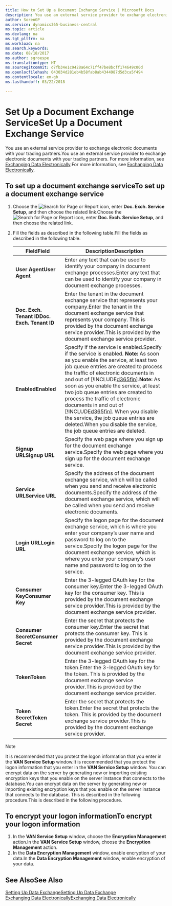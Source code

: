 ```yaml
---
title: How to Set Up a Document Exchange Service | Microsoft Docs
description: You use an external service provider to exchange electronic documents with your trading partners.
author: SorenGP
ms.service: dynamics365-business-central
ms.topic: article
ms.devlang: na
ms.tgt_pltfrm: na
ms.workload: na
ms.search.keywords: 
ms.date: 08/18/2017
ms.author: sgroespe
ms.translationtype: HT
ms.sourcegitcommit: d7fb34e1c9428a64c71ff47be8bcff174649c00d
ms.openlocfilehash: 043034d281eb4b58fab8ab4344987d5d3ca5f494
ms.contentlocale: en-gb
ms.lasthandoff: 03/22/2018

---
```

# <a name="set-up-a-document-exchange-service"></a><span data-ttu-id="87e32-103">Set Up a Document Exchange Service</span><span class="sxs-lookup"><span data-stu-id="87e32-103">Set Up a Document Exchange Service</span></span>
<span data-ttu-id="87e32-104">You use an external service provider to exchange electronic documents with your trading partners.</span><span class="sxs-lookup"><span data-stu-id="87e32-104">You use an external service provider to exchange electronic documents with your trading partners.</span></span> <span data-ttu-id="87e32-105">For more information, see [Exchanging Data Electronically](across-data-exchange.md).</span><span class="sxs-lookup"><span data-stu-id="87e32-105">For more information, see [Exchanging Data Electronically](across-data-exchange.md).</span></span>  

## <a name="to-set-up-a-document-exchange-service"></a><span data-ttu-id="87e32-106">To set up a document exchange service</span><span class="sxs-lookup"><span data-stu-id="87e32-106">To set up a document exchange service</span></span>  
1. <span data-ttu-id="87e32-107">Choose the ![Search for Page or Report](media/ui-search/search_small.png "Search for Page or Report icon") icon, enter **Doc. Exch. Service Setup**, and then choose the related link.</span><span class="sxs-lookup"><span data-stu-id="87e32-107">Choose the ![Search for Page or Report](media/ui-search/search_small.png "Search for Page or Report icon") icon, enter **Doc. Exch. Service Setup**, and then choose the related link.</span></span>  
2. <span data-ttu-id="87e32-108">Fill the fields as described in the following table.</span><span class="sxs-lookup"><span data-stu-id="87e32-108">Fill the fields as described in the following table.</span></span>  

    |<span data-ttu-id="87e32-109">Field</span><span class="sxs-lookup"><span data-stu-id="87e32-109">Field</span></span>|<span data-ttu-id="87e32-110">Description</span><span class="sxs-lookup"><span data-stu-id="87e32-110">Description</span></span>|  
    |---------------------------------|---------------------------------------|  
    |<span data-ttu-id="87e32-111">**User Agent**</span><span class="sxs-lookup"><span data-stu-id="87e32-111">**User Agent**</span></span>|<span data-ttu-id="87e32-112">Enter any text that can be used to identify your company in document exchange processes.</span><span class="sxs-lookup"><span data-stu-id="87e32-112">Enter any text that can be used to identify your company in document exchange processes.</span></span>|  
    |<span data-ttu-id="87e32-113">**Doc. Exch. Tenant ID**</span><span class="sxs-lookup"><span data-stu-id="87e32-113">**Doc. Exch. Tenant ID**</span></span>|<span data-ttu-id="87e32-114">Enter the tenant in the document exchange service that represents your company.</span><span class="sxs-lookup"><span data-stu-id="87e32-114">Enter the tenant in the document exchange service that represents your company.</span></span> <span data-ttu-id="87e32-115">This is provided by the document exchange service provider.</span><span class="sxs-lookup"><span data-stu-id="87e32-115">This is provided by the document exchange service provider.</span></span>|  
    |<span data-ttu-id="87e32-116">**Enabled**</span><span class="sxs-lookup"><span data-stu-id="87e32-116">**Enabled**</span></span>|<span data-ttu-id="87e32-117">Specify if the service is enabled.</span><span class="sxs-lookup"><span data-stu-id="87e32-117">Specify if the service is enabled.</span></span> <span data-ttu-id="87e32-118">**Note:**  As soon as you enable the service, at least two job queue entries are created to process the traffic of electronic documents in and out of [!INCLUDE[d365fin](includes/d365fin_md.md)].</span><span class="sxs-lookup"><span data-stu-id="87e32-118">**Note:**  As soon as you enable the service, at least two job queue entries are created to process the traffic of electronic documents in and out of [!INCLUDE[d365fin](includes/d365fin_md.md)].</span></span> <span data-ttu-id="87e32-119">When you disable the service, the job queue entries are deleted.</span><span class="sxs-lookup"><span data-stu-id="87e32-119">When you disable the service, the job queue entries are deleted.</span></span>|  
    |<span data-ttu-id="87e32-120">**Signup URL**</span><span class="sxs-lookup"><span data-stu-id="87e32-120">**Signup URL**</span></span>|<span data-ttu-id="87e32-121">Specify the web page where you sign up for the document exchange service.</span><span class="sxs-lookup"><span data-stu-id="87e32-121">Specify the web page where you sign up for the document exchange service.</span></span>|  
    |<span data-ttu-id="87e32-122">**Service URL**</span><span class="sxs-lookup"><span data-stu-id="87e32-122">**Service URL**</span></span>|<span data-ttu-id="87e32-123">Specify the address of the document exchange service, which will be called when you send and receive electronic documents.</span><span class="sxs-lookup"><span data-stu-id="87e32-123">Specify the address of the document exchange service, which will be called when you send and receive electronic documents.</span></span>|  
    |<span data-ttu-id="87e32-124">**Login URL**</span><span class="sxs-lookup"><span data-stu-id="87e32-124">**Login URL**</span></span>|<span data-ttu-id="87e32-125">Specify the logon page for the document exchange service, which is where you enter your company’s user name and password to log on to the service.</span><span class="sxs-lookup"><span data-stu-id="87e32-125">Specify the logon page for the document exchange service, which is where you enter your company’s user name and password to log on to the service.</span></span>|  
    |<span data-ttu-id="87e32-126">**Consumer Key**</span><span class="sxs-lookup"><span data-stu-id="87e32-126">**Consumer Key**</span></span>|<span data-ttu-id="87e32-127">Enter the 3-legged OAuth key for the consumer key.</span><span class="sxs-lookup"><span data-stu-id="87e32-127">Enter the 3-legged OAuth key for the consumer key.</span></span> <span data-ttu-id="87e32-128">This is provided by the document exchange service provider.</span><span class="sxs-lookup"><span data-stu-id="87e32-128">This is provided by the document exchange service provider.</span></span>|  
    |<span data-ttu-id="87e32-129">**Consumer Secret**</span><span class="sxs-lookup"><span data-stu-id="87e32-129">**Consumer Secret**</span></span>|<span data-ttu-id="87e32-130">Enter the secret that protects the consumer key.</span><span class="sxs-lookup"><span data-stu-id="87e32-130">Enter the secret that protects the consumer key.</span></span> <span data-ttu-id="87e32-131">This is provided by the document exchange service provider.</span><span class="sxs-lookup"><span data-stu-id="87e32-131">This is provided by the document exchange service provider.</span></span>|  
    |<span data-ttu-id="87e32-132">**Token**</span><span class="sxs-lookup"><span data-stu-id="87e32-132">**Token**</span></span>|<span data-ttu-id="87e32-133">Enter the 3-legged OAuth key for the token.</span><span class="sxs-lookup"><span data-stu-id="87e32-133">Enter the 3-legged OAuth key for the token.</span></span> <span data-ttu-id="87e32-134">This is provided by the document exchange service provider.</span><span class="sxs-lookup"><span data-stu-id="87e32-134">This is provided by the document exchange service provider.</span></span>|  
    |<span data-ttu-id="87e32-135">**Token Secret**</span><span class="sxs-lookup"><span data-stu-id="87e32-135">**Token Secret**</span></span>|<span data-ttu-id="87e32-136">Enter the secret that protects the token.</span><span class="sxs-lookup"><span data-stu-id="87e32-136">Enter the secret that protects the token.</span></span> <span data-ttu-id="87e32-137">This is provided by the document exchange service provider.</span><span class="sxs-lookup"><span data-stu-id="87e32-137">This is provided by the document exchange service provider.</span></span>|  

> [!NOTE]  
>  <span data-ttu-id="87e32-138">It is recommended that you protect the logon information that you enter in the **VAN Service Setup** window.</span><span class="sxs-lookup"><span data-stu-id="87e32-138">It is recommended that you protect the logon information that you enter in the **VAN Service Setup** window.</span></span> <span data-ttu-id="87e32-139">You can encrypt data on the server by generating new or importing existing encryption keys that you enable on the server instance that connects to the database.</span><span class="sxs-lookup"><span data-stu-id="87e32-139">You can encrypt data on the server by generating new or importing existing encryption keys that you enable on the server instance that connects to the database.</span></span> <span data-ttu-id="87e32-140">This is described in the following procedure.</span><span class="sxs-lookup"><span data-stu-id="87e32-140">This is described in the following procedure.</span></span>  

## <a name="to-encrypt-your-logon-information"></a><span data-ttu-id="87e32-141">To encrypt your logon information</span><span class="sxs-lookup"><span data-stu-id="87e32-141">To encrypt your logon information</span></span>  
1. <span data-ttu-id="87e32-142">In the **VAN Service Setup** window, choose the **Encryption Management** action.</span><span class="sxs-lookup"><span data-stu-id="87e32-142">In the **VAN Service Setup** window, choose the **Encryption Management** action.</span></span>  
2. <span data-ttu-id="87e32-143">In the **Data Encryption Management** window, enable encryption of your data.</span><span class="sxs-lookup"><span data-stu-id="87e32-143">In the **Data Encryption Management** window, enable encryption of your data.</span></span> <!--For more information, see [Manage Data Encryption](../manage-data-encryption.md).-->  

## <a name="see-also"></a><span data-ttu-id="87e32-144">See Also</span><span class="sxs-lookup"><span data-stu-id="87e32-144">See Also</span></span>  
[<span data-ttu-id="87e32-145">Setting Up Data Exchange</span><span class="sxs-lookup"><span data-stu-id="87e32-145">Setting Up Data Exchange</span></span>](across-set-up-data-exchange.md)  
[<span data-ttu-id="87e32-146">Exchanging Data Electronically</span><span class="sxs-lookup"><span data-stu-id="87e32-146">Exchanging Data Electronically</span></span>](across-data-exchange.md)

